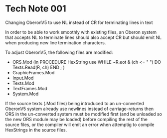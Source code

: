 # Tech Note 001
Changing OberonV5 to use NL instead of CR for terminating lines in text

In order to be able to work smoothly with existing files, an Oberon system that accepts NL to terminate lines should also accept CR but should emit NL when producing new line termination characters.

To adjust OberonV5, the following files are modified:
* ORS.Mod (in PROCEDURE HexString use WHILE ~R.eot & (ch <= " ") DO Texts.Read(R, ch) END ;  )
* GraphicFrames.Mod
* Input.Mod
* Texts.Mod
* TextFrames.Mod
* System.Mod

If the source texts (.Mod files) being introduced to an un-converted OberonV5 system already use newlines instead of carriage-returns then ORS in the un-converted system must be modified first (and be unloaded so the new ORS module may be loaded) before compiling the rest of the source files, or the compiler will emit an error when attemptig to compile HexStrings in the source files.


